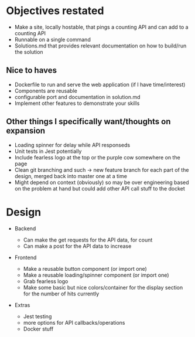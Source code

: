 
# Objectives restated
- Make a site, locally hostable, that pings a counting API and can add to a counting API
- Runnable on a single command
- Solutions.md that provides relevant documentation on how to build/run the solution
## Nice to haves
- Dockerfile to run and serve the web application (if I have time/interest)
- Components are reusable
- configurable port and documentation in solution.md
- Implement other features to demonstrate your skills
## Other things I specifically want/thoughts on expansion
- Loading spinner for delay while API responseds
- Unit tests in Jest potentially
- Include fearless logo at the top or the purple cow somewhere on the page
- Clean git branching and such -> new feature branch for each part of the design, merged back into master one at a time
- Might depend on context (obviously) so may be over engineering based on the problem at hand but could add other API call stuff to the docket

# Design
- Backend
    - Can make the get requests for the API data, for count
    - Can make a post for the API data to increase

- Frontend
    - Make a reusable button component (or import one)
    - Make a reusable loading/spinner component (or import one)
    - Grab fearless logo
    - Make some basic but nice colors/container for the display section for the number of hits currently

- Extras
    - Jest testing
    - more options for API callbacks/operations
    - Docker stuff